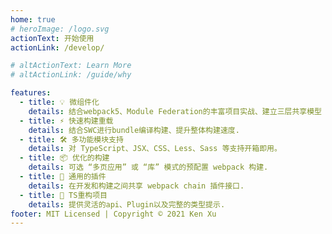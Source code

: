 ```yaml
---
home: true
# heroImage: /logo.svg
actionText: 开始使用
actionLink: /develop/

# altActionText: Learn More
# altActionLink: /guide/why

features:
  - title: 💡 微组件化
    details: 结合webpack5、Module Federation的丰富项目实战、建立三层共享模型
  - title: ⚡️ 快速构建重载
    details: 结合SWC进行bundle编译构建、提升整体构建速度.
  - title: 🛠️ 多功能模块支持
    details: 对 TypeScript、JSX、CSS、Less、Sass 等支持开箱即用。
  - title: 📦 优化的构建
    details: 可选 “多页应用” 或 “库” 模式的预配置 webpack 构建.
  - title: 🔩 通用的插件
    details: 在开发和构建之间共享 webpack chain 插件接口.
  - title: 🔑 TS重构项目
    details: 提供灵活的api、Plugin以及完整的类型提示.
footer: MIT Licensed | Copyright © 2021 Ken Xu
---
```


<!-- <div class="contact">
  <img src="./contact_me_qr.png" />
  <div class="footer">加入讨论</div>
</div> -->

<script setup>
import fetchReleaseTag from './.vitepress/theme/fetchReleaseTag.js'
fetchReleaseTag()
</script>

